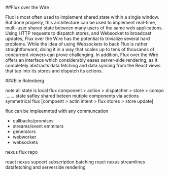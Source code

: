 
##Flux over the Wire

Flux is most often used to implement shared state within a single window. But done properly, this architecture can be used to implement real-time, multi-user shared state between many users of the same web applications. Using HTTP requests to dispatch stores, and Websocket to broadcast updates, Flux over the Wire has the potential to trivialize several hard problems. While the idea of using Websockets to back Flux is rather straightforward, doing it in a way that scales up to tens of thousands of concurrent viewers can prove challenging. In addition, Flux over the Wire offers an interface which considerably eases server-side rendering, as it completely abstracts data fetching and data syncing from the React views that tap into its stores and dispatch its actions.

###Elie Rotenberg 

note all state is local
flux
component > action > dispatcher > store > compo .......
state safley shared beteen mutiple components via actions 
symmetrical flux [compoent > actin intent > flux stores > store update]


flux can be impleemnted with any communcation
 * callbacks/promises
 * streams/event emmiters
 * generators
 * webworker
 * websockets

 nexus flux repo

 react nexus supoert subscription batching
 react nexus streamlines datafetching and serverside rendering
